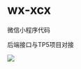 # wx-xcx


微信小程序代码

后端接口与TP5项目对接


![](https://img3.doubanio.com/view/photo/l/public/p2557566856.jpg)
